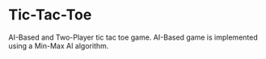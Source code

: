 # Tic-Tac-Toe
AI-Based and Two-Player tic tac toe game. AI-Based game is implemented using a Min-Max AI algorithm.
